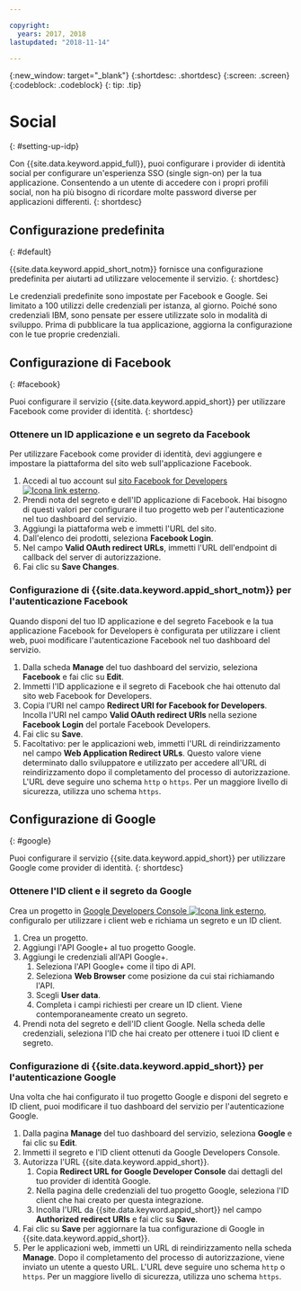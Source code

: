 ```yaml
---

copyright:
  years: 2017, 2018
lastupdated: "2018-11-14"

---
```


{:new_window: target="_blank"}
{:shortdesc: .shortdesc}
{:screen: .screen}
{:codeblock: .codeblock}
{: tip: .tip}

# Social
{: #setting-up-idp}

Con {{site.data.keyword.appid_full}}, puoi configurare i provider di identità social per configurare un'esperienza SSO (single sign-on) per la tua applicazione. Consentendo a un utente di accedere con i propri profili social, non ha più bisogno di ricordare molte password diverse per applicazioni differenti.
{: shortdesc}


## Configurazione predefinita
{: #default}

{{site.data.keyword.appid_short_notm}} fornisce una configurazione predefinita per aiutarti ad utilizzare velocemente il servizio.
{: shortdesc}

Le credenziali predefinite sono impostate per Facebook e Google. Sei limitato a 100 utilizzi delle credenziali per istanza, al giorno. Poiché sono credenziali IBM, sono pensate per essere utilizzate solo in modalità di sviluppo. Prima di pubblicare la tua applicazione, aggiorna la configurazione con le tue proprie credenziali.


## Configurazione di Facebook
{: #facebook}

Puoi configurare il servizio {{site.data.keyword.appid_short}} per utilizzare Facebook come provider di identità.
{: shortdesc}

### Ottenere un ID applicazione e un segreto da Facebook

Per utilizzare Facebook come provider di identità, devi aggiungere e impostare la piattaforma del sito web sull'applicazione Facebook.

1. Accedi al tuo account sul <a href="https://developers.facebook.com/docs/apps/register" target="_blank">sito Facebook for Developers <img src="../../icons/launch-glyph.svg" alt="Icona link esterno"></a>.
2. Prendi nota del segreto e dell'ID applicazione di Facebook. Hai bisogno di questi valori per configurare il tuo progetto web per l'autenticazione nel tuo dashboard del servizio.
3. Aggiungi la piattaforma web e immetti l'URL del sito.
4. Dall'elenco dei prodotti, seleziona **Facebook Login**.
5. Nel campo **Valid OAuth redirect URLs**, immetti l'URL dell'endpoint di callback del server di autorizzazione.
6. Fai clic su **Save Changes**.


### Configurazione di {{site.data.keyword.appid_short_notm}} per l'autenticazione Facebook

Quando disponi del tuo ID applicazione e del segreto Facebook e la tua applicazione Facebook for Developers è configurata per utilizzare i client web, puoi modificare l'autenticazione Facebook nel tuo dashboard del servizio.

1. Dalla scheda **Manage** del tuo dashboard del servizio, seleziona **Facebook** e fai clic su **Edit**.
2. Immetti l'ID applicazione e il segreto di Facebook che hai ottenuto dal sito web Facebook for Developers.
3. Copia l'URI nel campo **Redirect URI for Facebook for Developers**. Incolla l'URI nel campo **Valid OAuth redirect URIs** nella sezione **Facebook Login** del portale Facebook Developers.
4. Fai clic su **Save**.
5. Facoltativo: per le applicazioni web, immetti l'URL di reindirizzamento nel campo **Web Application Redirect URLs**. Questo valore viene determinato dallo sviluppatore e utilizzato per accedere all'URL di reindirizzamento dopo il completamento del processo di autorizzazione. L'URL deve seguire uno schema `http` o `https`. Per un maggiore livello di sicurezza, utilizza uno schema `https`.


## Configurazione di Google
{: #google}

Puoi configurare il servizio {{site.data.keyword.appid_short}} per utilizzare Google come provider di identità.
{: shortdesc}

### Ottenere l'ID client e il segreto da Google

Crea un progetto in <a href="https://developers.google.com/" target="_blank">Google Developers Console <img src="../../icons/launch-glyph.svg" alt="Icona link esterno"></a>, configuralo per utilizzare i client web e richiama un segreto e un ID client.

1. Crea un progetto.
2. Aggiungi l'API Google+ al tuo progetto Google.
3. Aggiungi le credenziali all'API Google+.
    1. Seleziona l'API Google+ come il tipo di API.
    2. Seleziona **Web Browser** come posizione da cui stai richiamando l'API.
    3. Scegli **User data**.
    4. Completa i campi richiesti per creare un ID client. Viene contemporaneamente creato un segreto.
4. Prendi nota del segreto e dell'ID client Google. Nella scheda delle credenziali, seleziona l'ID che hai creato per ottenere i tuoi ID client e segreto.

### Configurazione di {{site.data.keyword.appid_short}} per l'autenticazione Google

Una volta che hai configurato il tuo progetto Google e disponi del segreto e ID client, puoi modificare il tuo dashboard del servizio per l'autenticazione Google.

1. Dalla pagina **Manage** del tuo dashboard del servizio, seleziona **Google** e fai clic su **Edit**.
2. Immetti il segreto e l'ID client ottenuti da Google Developers Console.
3. Autorizza l'URL {{site.data.keyword.appid_short}}.
    1. Copia **Redirect URL for Google Developer Console** dai dettagli del tuo provider di identità Google.
    2. Nella pagina delle credenziali del tuo progetto Google, seleziona l'ID client che hai creato per questa integrazione.
    3. Incolla l'URL da {{site.data.keyword.appid_short}} nel campo **Authorized redirect URIs** e fai clic su **Save**.
4. Fai clic su **Save** per aggiornare la tua configurazione di Google in {{site.data.keyword.appid_short}}.
5. Per le applicazioni web, immetti un URL di reindirizzamento nella scheda **Manage**. Dopo il completamento del processo di autorizzazione, viene inviato un utente a questo URL. L'URL deve seguire uno schema `http` o `https`. Per un maggiore livello di sicurezza, utilizza uno schema `https`.
